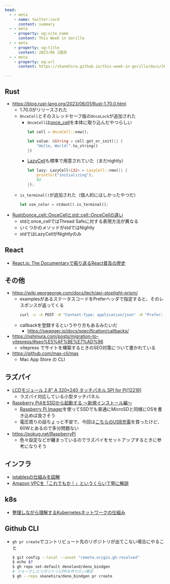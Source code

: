 ```yaml
---
head:
  - - meta
    - name: twitter:card
      content: summary
  - - meta
    - property: og:site_name
      content: This Week in Gorilla
  - - meta
    - property: og:title
      content: 2023/06 2週目
  - - meta
    - property: og:url
      content: https://skanehira.github.io/this-week-in-gorilla/docs/2023/0602.html

---
```


## Rust
- https://blog.rust-lang.org/2023/06/01/Rust-1.70.0.html
  - 1.70.0がリリースされた
  - `OnceCell`とそのスレッドセーフ版の`OnceLock`が追加された
    - `OnceCell`は[once_cell](https://docs.rs/once_cell/latest/once_cell/)を本体に取り込んだやつらしい
      ```rust
      let cell = OnceCell::new();

      let value: &String = cell.get_or_init(|| {
          "Hello, World!".to_string()
      })
      ```
    - [LazyCell](https://doc.rust-lang.org/std/cell/struct.LazyCell.html)も標準で用意されていた（まだnightly）
      ```rust
      let lazy: LazyCell<i32> = LazyCell::new(|| {
          println!("initializing");
          92
      }); 
      ```
  - `is_terminal()`が追加された（個人的にほしかったやつだ）
    ```rust
    let use_color = stdout().is_terminal();
    ```
- [Rustのonce_cell::OnceCellとstd::cell::OnceCellの違い](https://zenn.dev/reoring/articles/470db2fa949b44)
  - stdとonce_cellではThread Safeに対する表現方法が異なる
  - いくつかのメソッドがstdではNightly
  - stdではLazyCellがNightlyのみ

## React
- [React.js: The Documentaryで振り返るReact普及の歴史](https://laiso.hatenablog.com/entry/react-documentary)

## その他
- https://wiki.georgeorge.com/docs/tech/api-stoplight-prism/
  - examplesがあるステータスコードをPreferヘッダで指定すると、そのレスポンスが返ってくる
    ```sh
    curl -v -X POST -H "Content-Type: application/json" -H "Prefer: code=400" localhost:4010/foo -d '{"foo": "bar"}' | jq
    ```
  - callbackを登録するというやり方もあるみたいだ
    - https://swagger.io/docs/specification/callbacks/
- https://nshmura.com/posts/migration-to-vitepress/#seo%E5%AF%BE%E7%AD%96
  - vitepress でサイトを構築するときのSEO対策について書かれている
- https://github.com/mas-cli/mas
  - Mac App Store の CLI

## ラズパイ
- [LCDモジュール 2.8" A 320×240 タッチパネル SPI for Pi[12219]](https://raspberry-pi.ksyic.com/main/index/pdp.id/945,946)
  - ラズパイ対応している小型タッチパネル
- [Raspberry Pi4をSSDから起動する ～新規インストール編～](https://pokug.net/entry/2020/12/11/074841#OS%E3%82%92%E9%81%B8%E3%81%B6)
  - [Raspberry Pi Imager](https://www.raspberrypi.com/software)を使ってSSDでも普通にMicroSDと同様にOSを書き込めば良さそう
  - 電圧周りの話ちょっと不安で、今回は[こちらのUSB充電](https://www.amazon.co.jp/dp/B00PK1QBO8)を買ったけど、60Wとあるので多分問題ない
- https://pokug.net/RaspberryPi
  - 色々設定などが纏まっているのでラズパイをセットアップするときに参考になりそう

## インフラ
- [iptablesの仕組みを図解](https://christina04.hatenablog.com/entry/iptables-outline)
- [Amazon VPCを「これでもか！」というくらい丁寧に解説](https://qiita.com/c60evaporator/items/2f24d4796202e8b06a77)

## k8s
- [整理しながら理解するKubernetesネットワークの仕組み](https://speakerdeck.com/hhiroshell/kubernetes-network-fundamentals-69d5c596-4b7d-43c0-aac8-8b0e5a633fc2)

## Github CLI
- `gh pr create`でコントリビュート先のリポジトリが出てこない場合にやること
  ```sh
  $ git config --local --unset "remote.origin.gh-resolved"
  $ echo $?
  $ gh repo set-default denoland/deno_bindgen
  # フォークしたリポジトリにPRを作りたい場合
  $ gh --repo skanehira/deno_bindgen pr create
  ```
